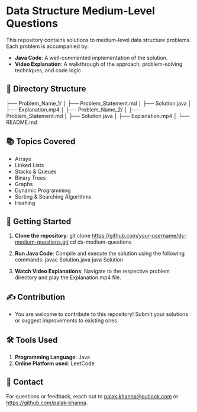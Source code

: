 # Data Structure Medium-Level Questions

This repository contains solutions to medium-level data structure problems. Each problem is accompanied by:
- **Java Code**: A well-commented implementation of the solution.
- **Video Explanation**: A walkthrough of the approach, problem-solving techniques, and code logic.

## 📂 Directory Structure
├── Problem_Name_1/ │ ├── Problem_Statement.md │ ├── Solution.java │ ├── Explanation.mp4 │ ├── Problem_Name_2/ │ ├── Problem_Statement.md │ ├── Solution.java │ ├── Explanation.mp4 │ └── README.md


## 📚 Topics Covered
- Arrays
- Linked Lists
- Stacks & Queues
- Binary Trees
- Graphs
- Dynamic Programming
- Sorting & Searching Algorithms
- Hashing

## 🚀 Getting Started

1. **Clone the repository**:
   git clone https://github.com/your-username/ds-medium-questions.git
   cd ds-medium-questions

2. **Run Java Code**:
   Compile and execute the solution using the following commands:
   javac Solution.java
   java Solution

3. **Watch Video Explanations**:
   Navigate to the respective problem directory and play the Explanation.mp4 file.

## ✍️ Contribution
- You are welcome to contribute to this repository! Submit your solutions or suggest improvements to existing ones.

## 🛠️ Tools Used

1. **Programming Language**: Java
2. **Online Platform used**: LeetCode

## 📧 Contact
For questions or feedback, reach out to palak.khanna@outlook.com or https://github.com/palak-khanna.


